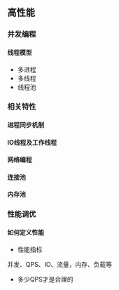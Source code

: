 ## 高性能

### 并发编程
#### 线程模型
- 多进程
- 多线程
- 线程池

### 相关特性
#### 进程同步机制
#### IO线程及工作线程
#### 网络编程
#### 连接池
#### 内存池
### 性能调优
#### 如何定义性能

- 性能指标

并发、QPS、IO、流量，内存、负载等

- 多少QPS才是合理的


